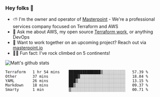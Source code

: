 

### Hey folks 👋

- ⛅️ I'm the owner and operator of [Masterpoint](https://masterpoint.io) - We're a professional services company focused on Terraform and AWS
- 💬 Ask me about AWS, my open source [Terraform work](https://github.com/masterpointio?q=terraform&type=&language=hcl), or anything DevOps
- 🔨 Want to work together on an upcoming project? Reach out via [masterpoint.io](https://masterpoint.io)
- 🧗‍♂️ Fun fact: I've rock climbed on 5 continents! 


![Matt's github stats](https://github-readme-stats.vercel.app/api?username=Gowiem&count_private=true&theme=cobalt&show_icons=true)

<!--START_SECTION:waka-->
```text
Terraform   1 hr 54 mins    ██████████████▒░░░░░░░░░░   57.39 % 
Other       37 mins         ████▓░░░░░░░░░░░░░░░░░░░░   18.84 % 
YAML        26 mins         ███▒░░░░░░░░░░░░░░░░░░░░░   13.15 % 
Markdown    18 mins         ██▒░░░░░░░░░░░░░░░░░░░░░░   09.37 % 
Smarty      1 min           ▒░░░░░░░░░░░░░░░░░░░░░░░░   00.71 % 
```
<!--END_SECTION:waka-->
